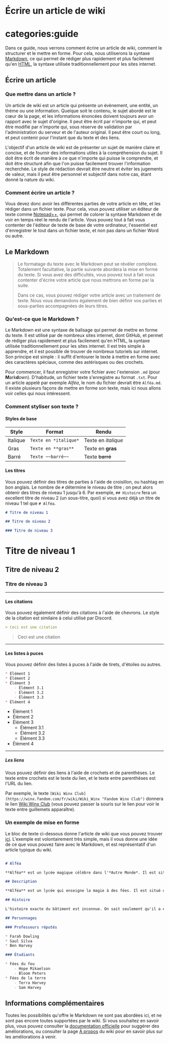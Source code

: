 # Écrire un article de wiki

# categories:guide

Dans ce guide, nous verrons comment écrire un article de wiki, comment le structurer et le mettre en forme. Pour cela, nous utiliserons la syntaxe [Markdown](https://www.markdownguide.org/ "new:Accueil du site officiel"), ce qui permet de rédiger plus rapidement et plus facilement qu'en [HTML](https://fr.wikipedia.org/wiki/Hypertext_Markup_Language "new:HyperText Markup Language - Langage de balisage"), la syntaxe utilisée traditionnellement pour les sites internet.

## Écrire un article

### Que mettre dans un article ?

Un article de wiki est un article qui présente un évènement, une entité, un thème ou une information. Quelque soit le contenu, le sujet abordé est le cœur de la page, et les informations énoncées doivent toujours avor un rapport avec le sujet d'origine. Il peut être écrit par n'importe qui, et peut être modifié par n'importe qui, sous réserve de validation par l'administration du serveur et de l'auteur original. Il peut être court ou long, et peut contenir pour l'instant que du texte et des liens.

L'objectif d'un article de wiki est de présenter un sujet de manière claire et concise, et de fournir des informations utiles à la compréhension du sujet. Il doit être écrit de manière à ce que n'importe qui puisse le comprendre, et doit être structuré afin que l'on puisse facilement trouver l'information recherchée. Le style de rédaction devrait être neutre et éviter les jugements de valeur, mais il peut être personnel et subjectif dans notre cas, étant donné la nature du wiki.

### Comment écrire un article ?

Vous devez donc avoir les différentes parties de votre article en tête, et les rédiger dans un fichier texte. Pour cela, vous pouvez utiliser un éditeur de texte comme [Notepad++](https://notepad-plus-plus.org/ "new:Éditeur de texte gratuit et léger"), qui permet de colorer la syntaxe Markdown et de voir en temps réel le rendu de l'article. Vous pouvez tout à fait vous contenter de l'éditeur de texte de base de votre ordinateur, l'essentiel est d'enregistrer le tout dans un fichier texte, et non pas dans un fichier Word ou autre.

## Le Markdown

> Le formatage du texte avec le Markdown peut se révéler complexe. Totalement facultative, la partie suivante abordera la mise en forme du texte. Si vous avez des difficultés, vous pouvez tout à fait vous contenter d'écrire votre article que nous mettrons en forme par la suite.
>
> Dans ce cas, vous pouvez rédiger votre article avec un traitement de texte. Nous vous demandons également de bien définir vos parties et sous-parties accompagnées de leurs titres.

### Qu'est-ce que le Markdown ?

Le Markdown est une syntaxe de balisage qui permet de mettre en forme du texte. Il est utilisé par de nombreux sites internet, dont GitHub, et permet de rédiger plus rapidement et plus facilement qu'en HTML, la syntaxe utilisée traditionnellement pour les sites internet. Il est très simple à apprendre, et il est possible de trouver de nombreux tutoriels sur internet. Son principe est simple : il suffit d'entourer le texte à mettre en forme avec des caractères spéciaux, comme des astérisques ou des crochets.

Pour commencer, il faut enregistrer votre fichier avec l'extension `.md` (pour **M**ark**d**own). D'habitude, un fichier texte s'enregistre au format `.txt`. Pour un article appelé par exemple *Alféa*, le nom du fichier devrait être `Alféa.md`. Il existe plusieurs façons de mettre en forme son texte, mais ici nous allons voir celles qui nous intéressent.

### Comment styliser son texte ?

#### Styles de base

|    Style   |         Format        |        Rendu        |
|------------|-----------------------|---------------------|
| Italique   | `Texte en *italique*` | Texte en *italique* |
| Gras       | `Texte en **gras**`   | Texte en **gras**   |
| Barré      | `Texte ~~barré~~`     | Texte ~~barré~~     |

#### Les titres

Vous pouvez définir des titres de parties à l'aide de croisillon, ou hashtag en bon anglais. Le nombre de `#` détermine le niveau de titre ; on peut alors obtenir des titres de niveau 1 jusqu'à 6. Par exemple, `## Histoire` fera un excellent titre de niveau 2 (un sous-titre, quoi) si vous avez déjà un titre de niveau 1 tel que `# Alféa`.

```markdown
# Titre de niveau 1

## Titre de niveau 2

### Titre de niveau 3
```

# Titre de niveau 1

## Titre de niveau 2

### Titre de niveau 3

---

#### Les citations

Vous pouvez également définir des citations à l'aide de chevrons. Le style de la citation est similaire à celui utilisé par Discord.

```markdown
> Ceci est une citation
```

> Ceci est une citation

---

#### Les listes à puces

Vous pouvez définir des listes à puces à l'aide de tirets, d'étoiles ou autres.

```markdown
* Élément 1
* Élément 2
* Élément 3
    - Élément 3.1
    - Élément 3.2
    - Élément 3.3
* Élément 4
```

* Élément 1
* Élément 2
* Élément 3
    - Élément 3.1
    - Élément 3.2
    - Élément 3.3
* Élément 4

---

##### Les liens

Vous pouvez définir des liens à l'aide de crochets et de parenthèses. Le texte entre crochets est le texte du lien, et le texte entre parenthèses est l'URL du lien.

Par exemple, le texte `[Wiki Winx Club](https://winx.fandom.com/fr/wiki/Wiki_Winx "Fandom Winx Club")` donnera le lien [Wiki Winx Club](https://winx.fandom.com/fr/wiki/Wiki_Winx "Fandom Winx Club") (vous pouvez passer la souris sur le lien pour voir le texte entre guillemets apparaître).

### Un exemple de mise en forme

Le bloc de texte ci-dessous donne l'article de wiki que vous pouvez trouver [ici](a-nka.github.io/wiki/Exemple.html "Exemple de mise en forme"). L'exemple est volontairement très simple, mais il vous donne une idée de ce que vous pouvez faire avec le Markdown, et est représentatif d'un article typique du wiki.

```markdown

# Alféa

**Alféa** est un lycée magique célèbre dans l'*Autre Monde*. Il est situé dans le royaume de *Solaria*, et il est réputé pour la qualité de son enseignement.

## Description

**Alféa** est un lycée qui enseigne la magie à des fées. Il est situé quelque part dans le monde des Winx, mais on ne sait pas où exactement. Son équipe enseignante vient de tous les horizons, et chaque professeur est réputé dans son propre domaine. Le nombre d'étudiants atteint parfois plusieurs centaines, et tout les types de magies se confondent.

## Histoire

L'histoire exacte du bâtiment est inconnue. On sait seulement qu'il a été longuement utilisé comme lycée, mais il a pu être construit dans un but résidentiel en premier lieu. Situé en plein royaume solarien, il est possible qu'il ait un rapport avec la famille royale. L'origine sans doute [mystique](https://www.cnrtl.fr/definition/mystique "Défition de mystique") d'**Alféa** est aussi fortement mis en valeur par la présence de nœuds de flux magique très importants à proximité du bâtiment.

## Personnages

### Professeurs réputés

* Farah Dowling
* Saul Silva
* Ben Harvey

### Étudiants

* Fées du feu
    - Hope Mikaelson
    - Bloom Peters
* Fées de la terre
    - Terra Harvey
    - Sam Harvey

```

## Informations complémentaires

Toutes les possibilités qu'offre le Markdown ne sont pas abordées ici, et ne sont pas encore toutes supportées par le wiki. Si vous souhaitez en savoir plus, vous pouvez consulter la [documentation officielle](https://www.markdownguide.org/ "new:Documentation officielle du Markdown") pour suggérer des améliorations, ou consulter la page [À propos](/wiki/about.html "À propos") du wiki pour en savoir plus sur les améliorations à venir.